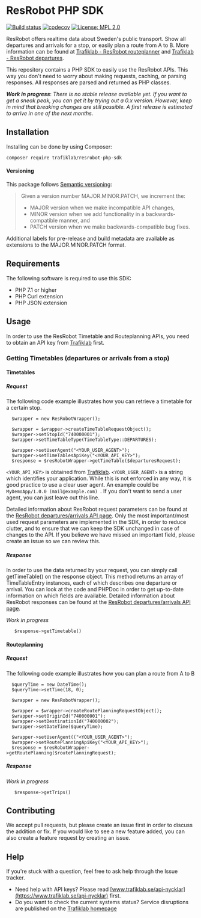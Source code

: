 # ResRobot PHP SDK

[![Build status](https://travis-ci.com/trafiklab/resrobot-php-sdk.svg?branch=master)](https://travis-ci.com/trafiklab/resrobot-php-sdk)
[![codecov](https://codecov.io/gh/trafiklab/resrobot-php-sdk/branch/master/graph/badge.svg)](https://codecov.io/gh/trafiklab/resrobot-php-sdk)
[![License: MPL 2.0](https://img.shields.io/badge/License-MPL%202.0-brightgreen.svg)](https://opensource.org/licenses/MPL-2.0)

ResRobot offers realtime data about Sweden's public transport. Show all departures and arrivals for a stop, or easily plan a route from A to B.
More information can be found at [Trafiklab - ResRobot routeplanner](https://www.trafiklab.se/api/resrobot-reseplanerare) and [Trafiklab - ResRobot departures](https://www.trafiklab.se/api/resrobot-reseplanerare).

This repository contains a PHP SDK to easily use the ResRobot APIs. This way you don't need to worry about making requests, caching, 
or parsing responses. All responses are parsed and returned as PHP classes.

**_Work in progress_**: _There is no stable release available yet. If you want to get a sneak peak, 
you can get it by trying out a 0.x version. However, keep in mind that breaking changes are still possible. 
A first release is estimated to arrive in one of the next months._

## Installation
Installing can be done by using Composer:

`composer require trafiklab/resrobot-php-sdk`

#### Versioning

This package follows [Semantic versioning](https://semver.org/):
> Given a version number MAJOR.MINOR.PATCH, we increment the:
> - MAJOR version when we make incompatible API changes,
> - MINOR version when we add functionality in a backwards-compatible manner, and
> - PATCH version when we make backwards-compatible bug fixes.

Additional labels for pre-release and build metadata are available as extensions to the MAJOR.MINOR.PATCH format.

## Requirements
The following software is required to use this SDK:

- PHP 7.1 or higher
- PHP Curl extension
- PHP JSON extension

## Usage

In order to use the ResRobot Timetable and Routeplanning APIs, 
you need to obtain an API key from [Trafiklab](https://trafiklab.se) first.

### Getting Timetables (departures or arrivals from a stop)

#### Timetables
##### Request
The following code example illustrates how you can retrieve a timetable for a certain stop.

```
  $wrapper = new ResRobotWrapper();
  
  $wrapper = $wrapper->createTimeTableRequestObject();
  $wrapper->setStopId("740000001");
  $wrapper->setTimeTableType(TimeTableType::DEPARTURES);

  $wrapper->setUserAgent("<YOUR_USER_AGENT>");
  $wrapper->setTimeTablesApiKey("<YOUR_API_KEY>");
  $response = $resRobotWrapper->getTimeTable($departuresRequest);
```
`<YOUR_API_KEY>` is obtained from [Trafiklab](https://trafiklab.se). `<YOUR_USER_AGENT>` is a string which identifies your application. 
While this is not enforced in any way, it is good practice to use a clear user agent. 
An example could be `MyDemoApp/1.0.0 (mail@example.com) `.
If you don't want to send a user agent, you can just leave out this line.

Detailed information about ResRobot request parameters can be found at the [ResRobot departures/arrivals API page](https://www.trafiklab.se/api/resrobot-reseplanerare).
Only the most important/most used request parameters are implemented in the SDK, in order to reduce clutter, and to ensure that we can keep the SDK unchanged in case of changes to the API.
If you believe we have missed an important field, please create an issue so we can review this.  
##### Response

In order to use the data returned by your request, you can simply call getTimeTable() on the response object. 
This method returns an array of TimeTableEntry instances, each of which describes one departure or arrival. 
You can look at the code and PHPDoc in order to get up-to-date information on which fields are available. 
Detailed information about ResRobot responses can be found at the [ResRobot departures/arrivals API page](https://www.trafiklab.se/api/resrobot-reseplanerare).

_Work in progress_
```
   $response->getTimetable()
```

#### Routeplanning
##### Request
The following code example illustrates how you can plan a route from A to B

```    
  $queryTime = new DateTime();
  $queryTime->setTime(18, 0);

  $wrapper = new ResRobotWrapper();
  
  $wrapper = $wrapper->createRoutePlanningRequestObject();
  $wrapper->setOriginId("740000001");
  $wrapper->setDestinationId("740000002");
  $wrapper->setDateTime($queryTime);

  $wrapper->setUserAgent(("<YOUR_USER_AGENT>");
  $wrapper->setRoutePlanningApiKey("<YOUR_API_KEY>");
  $response = $resRobotWrapper->getRoutePlanning($routePlanningRequest);
```
##### Response

_Work in progress_

```
   $response->getTrips()
```

## Contributing

We accept pull requests, but please create an issue first in order to discuss the addition or fix.
If you would like to see a new feature added, you can also create a feature request by creating an issue.

## Help

If you're stuck with a question, feel free to ask help through the Issue tracker.
- Need help with API keys? Please read [www.trafiklab.se/api-nycklar](https://www.trafiklab.se/api-nycklar) first.
- Do you want to check the current systems status? Service disruptions
 are published on the [Trafiklab homepage](https://www.trafiklab.se/)